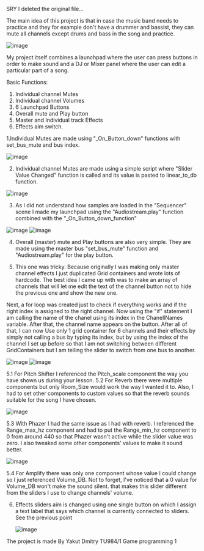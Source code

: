 SRY I deleted the original file...

The main idea of this project is that in case the music band needs to practice and they for example don't have a drummer and bassist, they can mute all channels except drums and bass in the song and practice.

![image](https://github.com/yakutdmitry/GP-2023/assets/159444433/788f0fc6-269a-4c64-8b07-cc911c3f8149) 

My project itself combines a launchpad where the user can press buttons in order to make sound and a DJ or Mixer panel where the user can edit a particular part of a song.

Basic Functions:
1. Individual channel Mutes
2. Individual channel Volumes
3. 6 Launchpad Buttons
4. Overall mute and Play button
5. Master and Individual track Effects
6. Effects aim switch.

1.Individual Mutes are made using "_On_Button_down" functions with set_bus_mute and bus index.

![image](https://github.com/yakutdmitry/GP-2023/assets/159444433/2889030a-1f8b-40b0-a203-3c49f20b86b3)


2. Individual channel Mutes are made using a simple script where "Slider Value Changed" function is called and its value is pasted to linear_to_db function.

![image](https://github.com/yakutdmitry/GP-2023/assets/159444433/947fa434-abc0-4ef1-92bc-8c0411d563da)

3. As I did not understand how samples are loaded in the "Sequencer" scene I made my launchpad using the "Audiostream.play" function combined with the "_On_Button_down_function"

![image](https://github.com/yakutdmitry/GP-2023/assets/159444433/956bf3e0-4d95-4284-8824-08de9f85cf30) ![image](https://github.com/yakutdmitry/GP-2023/assets/159444433/4b24082d-553c-446a-bcc0-b16f953dc15a)

4. Overall (master) mute and Play buttons are also very simple. They are made using the master bus "set_bus_mute" function and "Audiostream.play" for the play button.


5. This one was tricky. Because originally I was making only master channel effects I just duplicated Grid containers and wrote lots of hardcode. The best idea I came up with was to make an array of channels that will let me edit the text of the channel button not to hide the previous one and show the new one.

Next, a for loop was created just to check if everything works and if the right index is assigned to the right channel. Now using the "if" statement I am calling the name of the chanel using its index in the ChanellNames variable. After that, the channel name appears on the button. After all of that, I can now Use only 1 grid container for 6 channels and their effects by simply not calling a bus by typing its index, but by using the index of the channel I set up before so that I am not switching between different GridContainers but I am telling the slider to switch from one bus to another.

![image](https://github.com/yakutdmitry/GP-2023/assets/159444433/6cbdbd9d-4a08-412b-af16-9b8fc3eff37e) ![image](https://github.com/yakutdmitry/GP-2023/assets/159444433/3f89ff65-67ef-4252-a8a4-3112d9d1a7f4)

5.1 For Pitch Shifter I referenced the Pitch_scale component the way you have shown us during your lesson.
5.2 For Reverb there were multiple components but only Room_Size would work the way I wanted it to. Also, I had to set other components to custom values so that the reverb sounds suitable for the song I have chosen.

![image](https://github.com/yakutdmitry/GP-2023/assets/159444433/4f6b647c-9212-44e1-a6d6-a50cb0165f27)

5.3 With Phazer I had the same issue as I had with reverb. I referenced the Range_max_hz component and had to put the Range_min_hz component to 0 from around 440 so that Phazer wasn't active while the slider value was zero. I also tweaked some other components' values to make it sound better. 

![image](https://github.com/yakutdmitry/GP-2023/assets/159444433/9fb81dae-7772-4f5d-8d03-09c0f9309c00)

5.4 For Amplify there was only one component whose value I could change so I just referenced Volume_DB. Not to forget, I've noticed that a 0 value for Volume_DB won't make the sound silent. that makes this slider different from the sliders I use to change channels' volume.


6. Effects sliders aim is changed using one single button on which I assign a text label that says which channel is currently connected to sliders. See the previous point

   ![image](https://github.com/yakutdmitry/GP-2023/assets/159444433/b53e7cbc-39ab-4dd6-8242-1b5fa69a57be)

The project is made By Yakut Dmitry TU984/1 
Game programming 1


